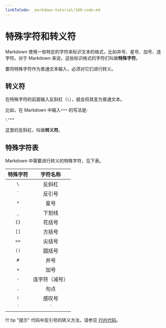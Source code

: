 ```yaml
---
linkToCode: _markdown-tutorial/109-code.md
---
```


# 特殊字符和转义符

Markdown 使用一些特定的字符来标识文本的格式，比如井号、星号、加号、连字符。对于 Markdown 来说，这些标识格式的字符们叫做**特殊字符**。

要将特殊字符作为普通文本输入，必须对它们进行转义。

## 转义符

在特殊字符的前面输入反斜杠（`\`），就会将其变为普通文本。

比如，在 Markdown 中输入`***` 的写法是: 

```markdown
\***
```

这里的反斜杠，叫做**转义符**。

## 特殊字符表

Markdown 中需要进行转义的特殊字符，见下表。

|  特殊字符  |  字符名称  |
|:--:|:--:|
|  `\`  |  反斜杠  |
|  `` ` ``  |  反引号  |
|  `*`  |  星号  |
|  `_`  |  下划线  |
|  `{}`  |  花括号  |
|  `[]`  |  方括号  |
|  `<>`  |  尖括号  |
|  `()`  |  圆括号  |
|  `#`  |  井号  |
|  `+`  |  加号  |
|  `-`  |  连字符（减号）  |
|  `.`  |  句点  |
|  `!`  |  感叹号  |
|  `|`  |  管道符  |

!!! tip "提示"
    代码中反引号的转义方法，请参见 [行内代码](code.md)。